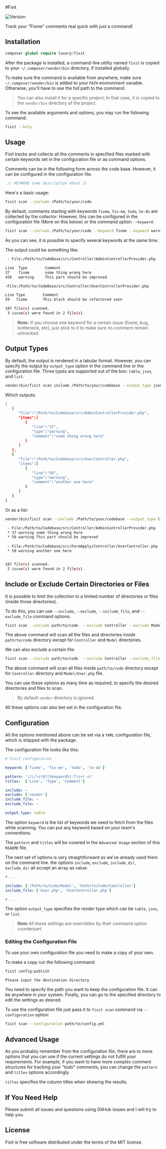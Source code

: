 
#Fixit

![Version](http://img.shields.io/packagist/v/lavary/fixit.svg?style=flat-square)

Track your "Fixme" comments real quick with just a command!

## Installation


```php
composer global require lavary/fixit
```

After the package is installed, a command-line utility named `fixit` is copied to your `~/.composer/vendor/bin` directory, if installed globally.

To make sure the command is available from anywhere, make sure `~/.composer/vendor/bin` is added to your `PATH` environment variable. Otherwise, you'll have to use the full path to the command.

> You can also install it for a specific project; In that case, it is copied to the `vendor/bin` directory of the project.

To see the available arguments and options, you may run the following command:

```bash
fixit --help
```

## Usage

Fixit tracks and collects all the comments in specified files marked with certain keywords set in the configuration file or as command options.

Comments can be in the following form across the code base. However, it can be configured in the configuration file.

```php
 // KEYWORD some description about it
```

Here's a basic usage:


```bash
fixit scan --include /Path/to/your/code
```

By default, comments starting with keywords  `fixme`, `fix-me`, `todo`, `to-do` are collected by the collector. However, this can be configured in the configuration file (More on this below) or the command option `--keyword`:

```bash
fixit scan --include /Path/to/your/code --keyword fixme --keyword warning
```
As you can see, it is possible to specify several keywords at the same time.

The output could be something like:

```bash
 - File:/Path/to/CodeBase/src/Controller/AdminControllerProvider.php

Line  Type        Comment               
37    fixme       some thing wrong here 
450   warning     This part should be improved 

-File:/Path/to/CodeBase/src/Controller/UserControllerProvider.php

Line Type        Comment                   
59   fixme       This block should be refactored soon

187 file(s) scanned.
 3 issue(s) were found in 2 file(s).
```

> **Note:** If you choose one keyword for a certain issue (fixme, bug, bottleneck, etc), just stick to it to make sure no comment remain untracked.


## Output Types

By default, the output is rendered in a tabular format. However, you can specify the output by `output_type` option in the command line or the configuration file. Three types are supported out of the box: `table`, `json`, and `list`.

```bash
vendor/bin/fixit scan include /Path/to/your/codebase --output_type json
```

Which outputs:

```bash
[  
   {  
      "file":"/Path/to/Codebase/src/AdminControllerProvider.php",
      "items":[  
         {  
            "line":"37",
            "type":"warning",
            "comment":"some thing wrong here"
         }
      ]
   },
   {  
      "file":"/Path/to/Codebase/src/UserController.php",
      "items":[  
         {  
            "line":"59",
            "type":"warning",
            "comment":"another one here"
         }
      ]
   }
]

```
Or as a list:

```bash
vendor/bin/fixit scan --include /Path/to/your/codebase --output_type list
```

```bash
 - File:/Path/to/Codebase/src/Controller/AdminControllerProvider.php
 * 37 warning some thing wrong here
 * 59 warning This part should be improved
 
 - File:/Path/to/Codebase/src/FormApply/Controller/UserController.php
 * 59 warning another one here


187 file(s) scanned.
 2 issue(s) were found in 2 file(s).

```

## Include or Exclude Certain Directories or Files

It is possible to limit the collection to a limited number of directories or files (inside those directories). 

To do this, you can use `--include`, `--exclude`, `--include_file`, and `--exclude_file` command options. 

```bash
fixit scan --include path/to/code  --exclude Controller --exclude Model
```
The above command will scan all the files and directories inside `path/to/code` directory except for `Controller` and `Model` directories.

We can also exclude a certain file:

```bash
fixit scan --include path/to/code  --exclude Controller --exclude_file Models/User.php
```

The above command will scan all files inside `path/to/code` directory except for `Controller` directory and `Model/User.php` file.

You can use these options as many time as required, to specify the desired directories and files to scan.

> By default `vendor` directory is ignored.

All these options can also bet set in the configuration file. 

## Configuration

All the options mentioned above can be set via a `YAML` configuration file, which is shipped with the package. 

The configuration file looks like this:

```yml
# Fixit configuration

keyword: ['fixme', 'fix-me', 'todo', 'to-do']

pattern: '\/\/\s*@?(%keyword%):?\s+(.+)'
titles:  ['Line', 'Type', 'Comment']

include: ~
exclude: ['vendor']
include_file: ~
exclude_file: ~

output_type: table
```

The option `keyword` is the list of keywords we need to fetch from the files while scanning. You can put any keyword based on your team's conventions.

The `pattern` and `titles` will be covered in the `Advanced Usage` section of this `README` file.

The next set of options is very straightforward as we've already used them on the command line. the options `include`, `exclude`, `include_dir`, `exclude_dir` all accept an array as value:

```yml
# ...

include: ['/Path/to/Code/Model', 'Path/to/Code/Controller']
include_file: ['User.php', 'UserController.php']

# ...
```

The option `output_type` specifies the render type which can be `table`, `json`, or `list`.

> **Note** All these settings are overridden by their command option counterpart

### Editing the Configuration File

To use your own configuration file you need to make a copy of your own.

To make a copy run the following command:

```bash
fixit config:publish

Please input the destination directory
```

You need to specify the path you want to keep the configuration file. It can be anywhere in your system. Finally, you can go to the specified directory to edit the settings as desired.

To use the configuration file just pass it to `fixit scan` command via `--configuration` option:

```bash
fixit scan --configuration path/to/config.yml
```

## Advanced Usage

As you probably remember from the configuration file, there are to more options that you can use if the current settings do not fulfill your requirements. For example, if you want to have more complex comment structures for tracking your "todo" comments, you can change the `pattern` and `titles` options accordingly.

`titles` specifies the column titles when showing the results. 

## If You Need Help

Please submit all issues and questions using GitHub issues and I will try to help you.


## License
Fixit is free software distributed under the terms of the MIT license.

